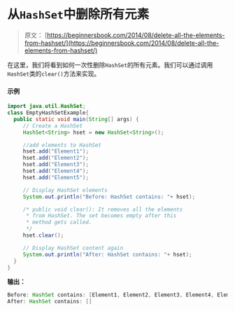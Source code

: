 # 从`HashSet`中删除所有元素

> 原文： [https://beginnersbook.com/2014/08/delete-all-the-elements-from-hashset/](https://beginnersbook.com/2014/08/delete-all-the-elements-from-hashset/)

在这里，我们将看到如何一次性删除`HashSet`的所有元素。我们可以通过调用`HashSet`类的`clear()`方法来实现。

#### 示例

```java
import java.util.HashSet;
class EmptyHashSetExample{ 
  public static void main(String[] args) {
     // Create a HashSet
     HashSet<String> hset = new HashSet<String>();

     //add elements to HashSet
     hset.add("Element1");
     hset.add("Element2");
     hset.add("Element3");
     hset.add("Element4");
     hset.add("Element5");

     // Display HashSet elements
     System.out.println("Before: HashSet contains: "+ hset);

     /* public void clear(): It removes all the elements
      * from HashSet. The set becomes empty after this
      * method gets called.
      */
     hset.clear();

     // Display HashSet content again
     System.out.println("After: HashSet contains: "+ hset);
  }
}
```

**输出：**

```java
Before: HashSet contains: [Element1, Element2, Element3, Element4, Element5]
After: HashSet contains: []

```